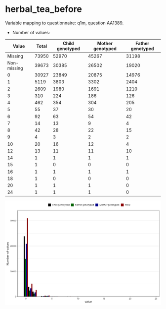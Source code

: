 # herbal_tea_before
Variable mapping to questionnaire: q1m, question AA1389.
- Number of values:

| Value | Total | Child genotyped | Mother genotyped | Father genotyped |
| ----- | ----- | --------------- | ---------------- | ---------------- |
| Missing | 73950 | 52970 | 45267 | 31198 |
| Non-missing | 39673 | 30385 | 26502 | 19020 |
| 0 | 30927 | 23849 | 20875 | 14976 |
| 1 | 5119 | 3803 | 3302 | 2404 |
| 2 | 2609 | 1980 | 1691 | 1210 |
| 3 | 310 | 224 | 186 | 126 |
| 4 | 462 | 354 | 304 | 205 |
| 5 | 55 | 37 | 30 | 20 |
| 6 | 92 | 63 | 54 | 42 |
| 7 | 14 | 13 | 9 | 4 |
| 8 | 42 | 28 | 22 | 15 |
| 9 | 4 | 3 | 2 | 2 |
| 10 | 20 | 16 | 12 | 4 |
| 12 | 13 | 11 | 11 | 10 |
| 14 | 1 | 1 | 1 | 1 |
| 15 | 1 | 0 | 0 | 0 |
| 16 | 1 | 1 | 1 | 1 |
| 18 | 1 | 0 | 0 | 0 |
| 20 | 1 | 1 | 1 | 0 |
| 24 | 1 | 1 | 1 | 0 |



![](herbal_tea_before_n.png)




